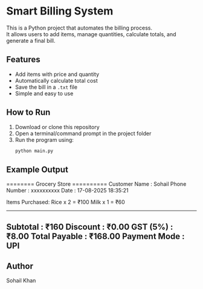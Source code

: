 # Smart Billing System

This is a Python project that automates the billing process.  
It allows users to add items, manage quantities, calculate totals, and generate a final bill.

## Features
- Add items with price and quantity
- Automatically calculate total cost
- Save the bill in a `.txt` file
- Simple and easy to use

## How to Run
1. Download or clone this repository
2. Open a terminal/command prompt in the project folder
3. Run the program using:
   ```bash
   python main.py

## Example Output

======== Grocery Store ==========
Customer Name  : Sohail
Phone Number   : xxxxxxxxxx
Date           : 17-08-2025 18:35:21

Items Purchased:
Rice x 2     = ₹100
Milk x 1     = ₹60

-----------------------------
Subtotal       : ₹160
Discount       : ₹0.00
GST (5%)       : ₹8.00
Total Payable  : ₹168.00
Payment Mode   : UPI
-----------------------------


## Author
Sohail Khan
